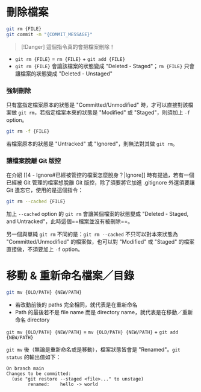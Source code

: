 # 刪除檔案

```bash
git rm {FILE}
git commit -m "{COMMIT_MESSAGE}"
```

>[!Danger]
>這個指令真的會把檔案刪除！

- `git rm {FILE}` = `rm {FILE}` + `git add {FILE}`
- `git rm {FILE}` 會讓該檔案的狀態變成 "Deleted - Staged"；`rm {FILE}` 只會讓檔案的狀態變成 "Deleted - Unstaged"

### 強制刪除

只有當指定檔案原本的狀態是 "Committed/Unmodified" 時，才可以直接對該檔案做 `git rm`，若指定檔案本來的狀態是 "Modified" 或 "Staged"，則須加上 `-f` option。

```bash
git rm -f {FILE}
```

若檔案原本的狀態是 "Untracked" 或 "Ignored"，則無法對其做 `git rm`。

### 讓檔案脫離 Git 版控

在介紹 [[4 - Ignore#已經被管控的檔案怎麼脫身？|Ignore]] 時有提過，若有一個已經被 Git 管理的檔案想脫離 Git 版控，除了須要將它加進 .gitignore 外還須要讓 Git 遺忘它，使用的是這個指令：

```bash
git rm --cached {FILE}
```

加上 `--cached` option 的 `git rm` 會讓某個檔案的狀態變成 "Deleted - Staged, and Untracked"，此時這個==檔案並沒有被刪除==。

另一個與單純 `git rm` 不同的是：`git rm --cached` 不只可以對本來狀態為 "Committed/Unmodified" 的檔案做，也可以對 "Modified" 或 "Staged" 的檔案直接做，不須要加上 `-f` option。

# 移動 & 重新命名檔案／目錄

```bash
git mv {OLD/PATH} {NEW/PATH}
```

- 若改動前後的 paths 完全相同，就代表是在重新命名
- Path 的最後若不是 file name 而是 directory name，就代表是在移動／重新命名 directory

`git mv {OLD/PATH} {NEW/PATH}` = `mv {OLD/PATH} {NEW/PATH}` + `git add {NEW/PATH}`

`git mv` 後（無論是重新命名或是移動），檔案狀態皆會是 "Renamed"。`git status` 的輸出值如下：

```plaintext
On branch main
Changes to be committed:
  (use "git restore --staged <file>..." to unstage)
        renamed:    hello -> world
```
